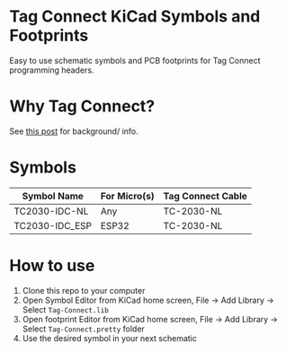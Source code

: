 # Tag Connect KiCad Symbols and Footprints
Easy to use schematic symbols and PCB footprints for Tag Connect programming headers.

# Why Tag Connect?
See [this post](https://nawo.tech/the-standard-esp32-header) for background/ info.

# Symbols
| Symbol Name       | For Micro(s)          | Tag Connect Cable  |
| ------------- |-------------| -----|
| TC2030-IDC-NL    | Any | TC-2030-NL |
| TC2030-IDC_ESP    | ESP32 | TC-2030-NL |

# How to use
1. Clone this repo to your computer
2. Open Symbol Editor from KiCad home screen, File -> Add Library -> Select `Tag-Connect.lib`
3. Open footprint Editor from KiCad home screen, File -> Add Library -> Select `Tag-Connect.pretty` folder
4. Use the desired symbol in your next schematic
